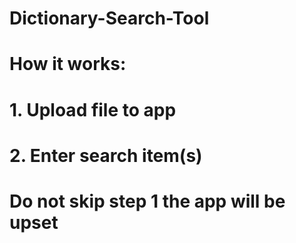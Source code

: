 # Dictionary-Search-Tool

# How it works:
# 1. Upload file to app
# 2. Enter search item(s)
# Do not skip step 1 the app will be upset
